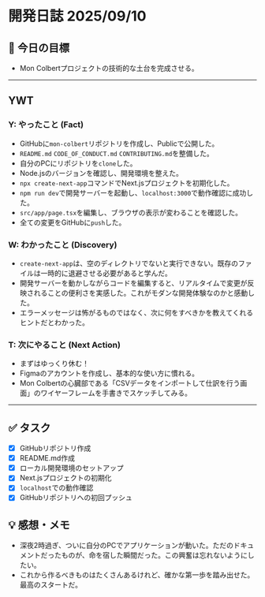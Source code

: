 # 開発日誌 2025/09/10

## 📝 今日の目標
- Mon Colbertプロジェクトの技術的な土台を完成させる。

---

## YWT
### Y: やったこと (Fact)
- GitHubに`mon-colbert`リポジトリを作成し、Publicで公開した。
- `README.md` `CODE_OF_CONDUCT.md` `CONTRIBUTING.md`を整備した。
- 自分のPCにリポジトリを`clone`した。
- Node.jsのバージョンを確認し、開発環境を整えた。
- `npx create-next-app`コマンドでNext.jsプロジェクトを初期化した。
- `npm run dev`で開発サーバーを起動し、`localhost:3000`で動作確認に成功した。
- `src/app/page.tsx`を編集し、ブラウザの表示が変わることを確認した。
- 全ての変更をGitHubに`push`した。

### W: わかったこと (Discovery)
- `create-next-app`は、空のディレクトリでないと実行できない。既存のファイルは一時的に退避させる必要があると学んだ。
- 開発サーバーを動かしながらコードを編集すると、リアルタイムで変更が反映されることの便利さを実感した。これがモダンな開発体験なのかと感動した。
- エラーメッセージは怖がるものではなく、次に何をすべきかを教えてくれるヒントだとわかった。

### T: 次にやること (Next Action)
- まずはゆっくり休む！
- Figmaのアカウントを作成し、基本的な使い方に慣れる。
- Mon Colbertの心臓部である「CSVデータをインポートして仕訳を行う画面」のワイヤーフレームを手書きでスケッチしてみる。

---

## ✅ タスク
- [x] GitHubリポジトリ作成
- [x] README.md作成
- [x] ローカル開発環境のセットアップ
- [x] Next.jsプロジェクトの初期化
- [x] `localhost`での動作確認
- [x] GitHubリポジトリへの初回プッシュ

## 💡 感想・メモ
- 深夜2時過ぎ、ついに自分のPCでアプリケーションが動いた。ただのドキュメントだったものが、命を宿した瞬間だった。この興奮は忘れないようにしたい。
- これから作るべきものはたくさんあるけれど、確かな第一歩を踏み出せた。最高のスタートだ。